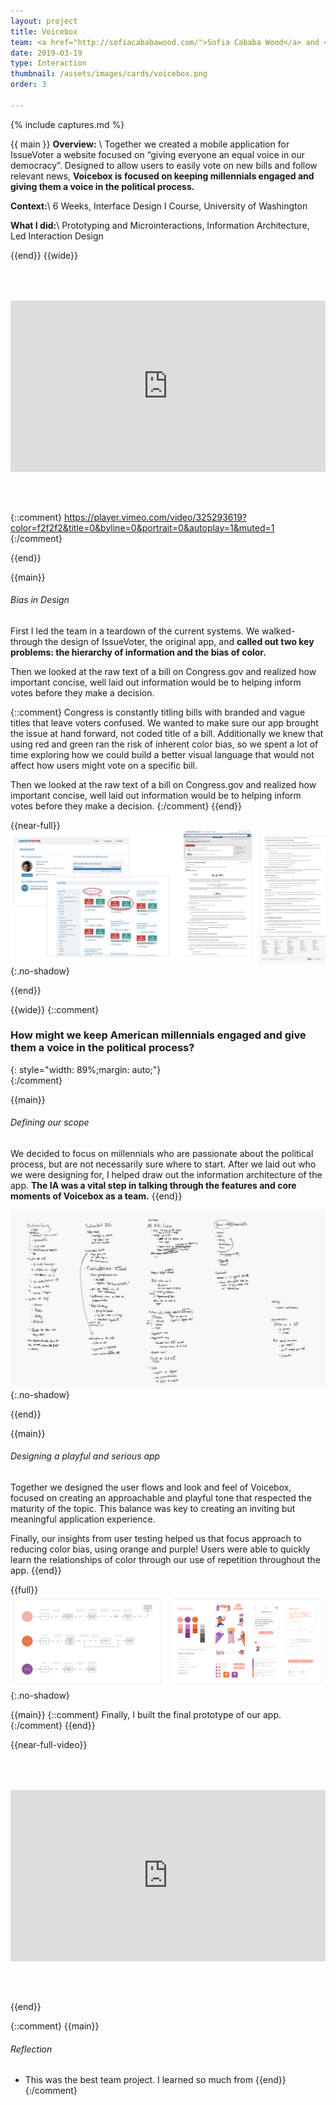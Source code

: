 ```yaml
---
layout: project
title: Voicebox
team: <a href="http://sofiacababawood.com/">Sofia Cababa Wood</a> and <a href="https://www.camillevance.com/">Camille Vance</a>
date: 2019-03-19
type: Interaction
thumbnail: /assets/images/cards/voicebox.png
order: 3

---
```

{% include captures.md %}

{{ main }}
**Overview:** \\
Together we created a mobile application for IssueVoter a website focused on “giving everyone an equal voice in our democracy”. Designed to allow users to easily vote on new bills and follow relevant news, **Voicebox is focused on keeping millennials engaged and giving them a voice in the political process.**

**Context:**\\
 6 Weeks, Interface Design I Course, University of Washington

**What I did:**\\
 Prototyping and Microinteractions, Information Architecture, Led Interaction Design

{{end}}
{{wide}}
<div style="position:relative;padding-top:54.35%;margin-bottom: 4rem;margin-top: 4rem;">
  <iframe src="https://player.vimeo.com/video/325293619?color=f2f2f2&title=0&byline=0&portrait=0" frameborder="0" allow="autoplay; allowfullscreen"
    style="position:absolute;top:0;left:0;width:100%;height:100%;"></iframe>
</div>

{::comment}
https://player.vimeo.com/video/325293619?color=f2f2f2&title=0&byline=0&portrait=0&autoplay=1&muted=1
{:/comment}

{{end}}
<br/>

{{main}}
###### Bias in Design

First I led the team in a teardown of the current systems. We walked-through the design of IssueVoter, the original app, and **called out two key problems: the hierarchy of information and the bias of color.** 

Then we looked at the raw text of a bill on Congress.gov and realized how important  concise, well laid out information would be to helping inform votes before they make a decision.

{::comment}
Congress is constantly titling bills with branded and vague titles that leave voters confused. We wanted to make sure our app brought the issue at hand forward, not coded title of a bill. Additionally we knew that using red and green ran the risk of inherent color bias, so we spent a lot of time exploring how we could build a better visual language that would not affect how users might vote on a specific bill.


Then we looked at the raw text of a bill on Congress.gov and realized how important  concise, well laid out information would be to helping inform votes before they make a decision.
{:/comment} 
{{end}}

{{near-full}}
![Wide-Research](/assets/images/projects/voicebox/Wide-Research.png){:.no-shadow}

{{end}}

{{wide}}
{::comment}
<br/>

### How might we keep American millennials engaged and give them a voice in the political process?
{: style="width: 89%;margin: auto;"}
<br/>
{:/comment}

{{main}}
###### Defining our scope 
We decided to focus on millennials who are passionate about the political process, but are not necessarily sure where to start. After we laid out who we were designing for, I helped draw out the information architecture of the app. **The IA was a vital step in talking through the features and core moments of Voicebox as a team.** 
{{end}}

![IA](/assets/images/projects/voicebox/Wide-IA.png){:.no-shadow}


{{end}}

{{main}}
###### Designing a playful and serious app
Together we designed the user flows and look and feel of Voicebox, focused on creating an approachable and playful tone that respected the maturity of the topic. This balance was key to creating an inviting but meaningful application experience. 

Finally, our insights from user testing helped us that focus approach to reducing color bias, using orange and purple! Users were able to quickly learn the relationships of color through our use of repetition throughout the app.
{{end}}

{{full}}
![Wide-Art](/assets/images/projects/voicebox/Wide-Art.png){:.no-shadow}

{{main}}
{::comment}
Finally, I built the final prototype of our app.
{:/comment}
{{end}}

{{near-full-video}}

<div style="position:relative;padding-top:54.35%;margin-bottom: 4rem;margin-top: 4rem;">
  <iframe src="https://player.vimeo.com/video/393221123?color=f2f2f2&title=0&byline=0&portrait=0&muted=1&autoplay=1&loop=1&autopause=1" frameborder="0" allow="autoplay; allowfullscreen" style="position:absolute;top:0;left:0;width:100%;height:100%;"></iframe>
</div>

{{end}}

{::comment}
{{main}}
###### Reflection
- This was the best team project. I learned so much from 
{{end}}
{:/comment} 